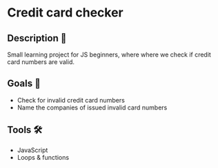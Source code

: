 # Credit card checker

## Description 📝
Small learning project for JS beginners, where where we check if credit card numbers are valid.


## Goals 🥅
- Check for invalid credit card numbers
- Name the companies of issued invalid card numbers

## Tools 🛠️
- JavaScript
- Loops & functions

